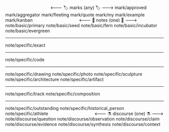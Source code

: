 ⠀⠀⠀⠀⠀⠀⠀⠀⠀⠀⠀⠀⠀⠀<--- 🏷️ marks (any) 🏷️ --->
mark/approved
mark/aggregator
mark/fleeting
mark/quote
mark/my
mark/example
mark/kanban
⠀⠀⠀⠀⠀⠀⠀⠀⠀⠀⠀⠀⠀⠀<--- 📝 notes (one) 📝 --->
note/basic/primary
note/basic/seed
note/basic/fern
note/basic/incubator
note/basic/evergreen
___
note/specific/exact
___
note/specific/code
___
note/specific/drawing
note/specific/photo
note/specific/sculpture
note/specific/architecture
note/specific/artifact
___
note/specific/track
note/specific/composition
___
note/specific/outstanding
note/specific/historical_person
note/specific/athlete
⠀⠀⠀⠀⠀⠀⠀⠀⠀⠀⠀⠀⠀⠀<--- ⚗️ discourse (one) ⚗️ --->
note/discourse/question
note/discourse/observation
note/discourse/claim
note/discourse/evidence
note/discourse/synthesis
note/discourse/context